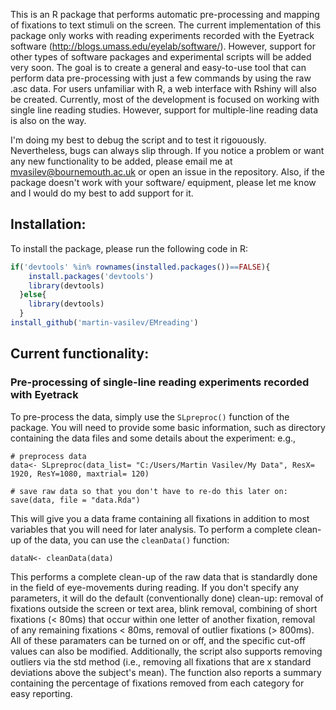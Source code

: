 This is an R package that performs automatic pre-processing and mapping of fixations to text stimuli on the screen. The current implementation of this package only works with reading experiments recorded with the Eyetrack software (http://blogs.umass.edu/eyelab/software/). However, support for other types of software packages and experimental scripts will be added very soon. The goal is to create a general and easy-to-use tool that can perform data pre-processing with just a few commands by using the raw .asc data. For users unfamiliar with R, a web interface with Rshiny will also be created. Currently, most of the development is focused on working with single line reading studies. However, support for multiple-line reading data is also on the way.

I'm doing my best to debug the script and to test it rigouously. Nevertheless, bugs can always slip through. If you notice a problem or want any new functionality to be added, please email me at mvasilev@bournemouth.ac.uk or open an issue in the repository. Also, if the package doesn't work with your software/ equipment, please let me know and I would do my best to add support for it.

## Installation:

To install the package, please run the following code in R:

``` R
if('devtools' %in% rownames(installed.packages())==FALSE){
    install.packages('devtools')
    library(devtools)
  }else{
    library(devtools)
  }
install_github('martin-vasilev/EMreading')
```

## Current functionality:

### Pre-processing of single-line reading experiments recorded with Eyetrack

To pre-process the data, simply use the `SLpreproc()` function of the package. You will need to provide some basic information, such as directory containing the data files and some details about the experiment: e.g.,

```
# preprocess data
data<- SLpreproc(data_list= "C:/Users/Martin Vasilev/My Data", ResX= 1920, ResY=1080, maxtrial= 120)

# save raw data so that you don't have to re-do this later on:
save(data, file = "data.Rda")
```

This will give you a data frame containing all fixations in addition to most variables that you will need for later analysis.
To perform a complete clean-up of the data, you can use the `cleanData()` function:

```
dataN<- cleanData(data)
```
This performs a complete clean-up of the raw data that is standardly done in the field of eye-movements during reading. If you don't specify any parameters, it will do the default (conventionally done) clean-up: removal of fixations outside the screen or text area, blink removal, combining of short fixations (< 80ms) that occur within one letter of another fixation, removal of any remaining fixations < 80ms, removal of outlier fixations (> 800ms). All of these paramaters can be turned on or off, and the specific cut-off values can also be modified. Additionally, the script also supports removing outliers via the std method (i.e., removing all fixations that are x standard deviations above the subject's mean). The function also reports a summary containing the percentage of fixations removed from each category for easy reporting.
